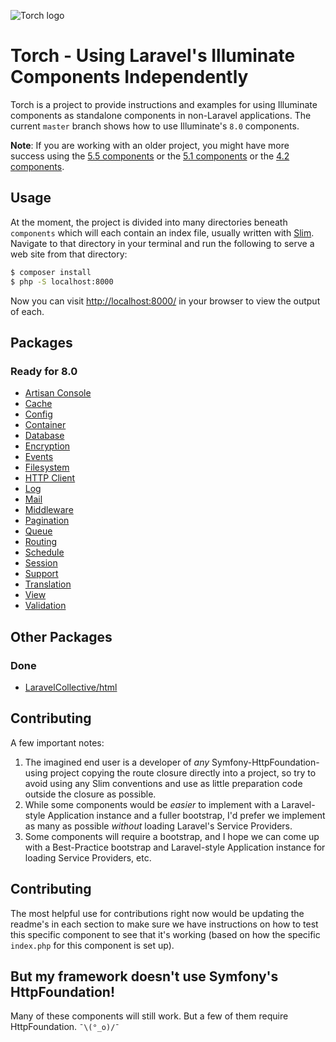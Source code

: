 ![Torch logo](https://raw.githubusercontent.com/mattstauffer/torch/master/torch-banner.png)

# Torch - Using Laravel's Illuminate Components Independently

Torch is a project to provide instructions and examples for using Illuminate components as standalone components in non-Laravel applications. The current `master` branch shows how to use Illuminate's `8.0` components.

**Note**: If you are working with an older project, you might have more success using the [5.5 components](https://github.com/mattstauffer/torch/tree/5.5) or the [5.1 components](https://github.com/mattstauffer/torch/tree/5.1) or the [4.2 components](https://github.com/mattstauffer/torch/tree/4.2).

## Usage

At the moment, the project is divided into many directories beneath `components` which will each contain an index file, usually written with [Slim](http://www.slimframework.com/). Navigate to that directory in your terminal and run the following to serve a web site from that directory:

```bash
$ composer install
$ php -S localhost:8000
```

Now you can visit [http://localhost:8000/](http://localhost:8000/) in your browser to view the output of each.

## Packages

### Ready for 8.0

* [Artisan Console](https://github.com/mattstauffer/Torch/tree/master/components/artisan)
* [Cache](https://github.com/mattstauffer/Torch/tree/master/components/cache)
* [Config](https://github.com/mattstauffer/Torch/tree/master/components/config)
* [Container](https://github.com/mattstauffer/Torch/tree/master/components/container)
* [Database](https://github.com/mattstauffer/Torch/tree/master/components/database)
* [Encryption](https://github.com/mattstauffer/Torch/tree/master/components/encryption)
* [Events](https://github.com/mattstauffer/Torch/tree/master/components/events)
* [Filesystem](https://github.com/mattstauffer/Torch/tree/master/components/filesystem)
* [HTTP Client](https://github.com/mattstauffer/Torch/tree/master/components/http)
* [Log](https://github.com/mattstauffer/Torch/tree/master/components/log)
* [Mail](https://github.com/mattstauffer/Torch/tree/master/components/mail)
* [Middleware](https://github.com/mattstauffer/Torch/tree/master/components/middleware)
* [Pagination](https://github.com/mattstauffer/Torch/tree/master/components/pagination)
* [Queue](https://github.com/mattstauffer/Torch/tree/master/components/queue)
* [Routing](https://github.com/mattstauffer/Torch/tree/master/components/routing)
* [Schedule](https://github.com/mattstauffer/Torch/tree/master/components/schedule)
* [Session](https://github.com/mattstauffer/Torch/tree/master/components/session)
* [Support](https://github.com/mattstauffer/Torch/tree/master/components/support)
* [Translation](https://github.com/mattstauffer/Torch/tree/master/components/translation)
* [View](https://github.com/mattstauffer/Torch/tree/master/components/view)
* [Validation](https://github.com/mattstauffer/Torch/tree/master/components/validation)


## Other Packages

### Done

* [LaravelCollective/html](https://github.com/mattstauffer/Torch/tree/master/other-components/html)

## Contributing

A few important notes:

1. The imagined end user is a developer of _any_ Symfony-HttpFoundation-using project copying the route closure directly into a project, so try to avoid using any Slim conventions and use as little preparation code outside the closure as possible.
2. While some components would be _easier_ to implement with a Laravel-style Application instance and a fuller bootstrap, I'd prefer we implement as many as possible _without_ loading Laravel's Service Providers.
3. Some components will require a bootstrap, and I hope we can come up with a Best-Practice bootstrap and Laravel-style Application instance for loading Service Providers, etc.

## Contributing

The most helpful use for contributions right now would be updating the readme's in each section to make sure we have instructions on how to test this specific component to see that it's working (based on how the specific `index.php` for this component is set up).

## But my framework doesn't use Symfony's HttpFoundation!

Many of these components will still work. But a few of them require HttpFoundation. `¯\(°_o)/¯`
